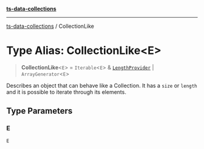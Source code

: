 [**ts-data-collections**](../README.md)

---

[ts-data-collections](../README.md) / CollectionLike

# Type Alias: CollectionLike\<E\>

> **CollectionLike**\<`E`\> = `Iterable`\<`E`\> & [`LengthProvider`](LengthProvider.md) \| `ArrayGenerator`\<`E`\>

Describes an object that can behave like a Collection. It has a
`size` or `length` and it is possible to iterate through its
elements.

## Type Parameters

### E

`E`
